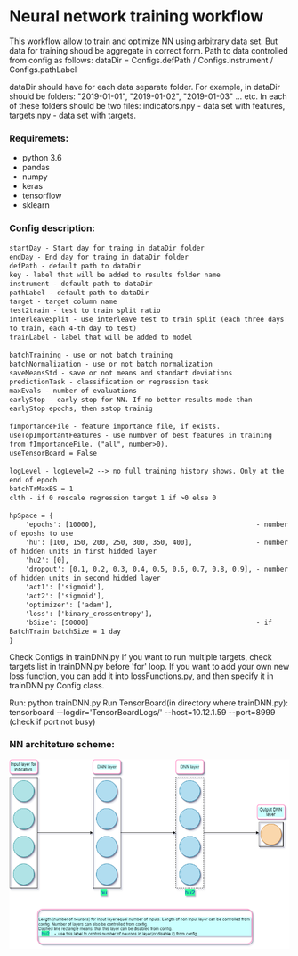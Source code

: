 
# Neural network training workflow

This workflow allow to train and optimize NN using arbitrary data set.
But data for training shoud be aggregate in correct form.
Path to data controlled from config as follows:
    dataDir = Configs.defPath / Configs.instrument / Configs.pathLabel

dataDir should have for each data separate folder.
For example, in dataDir should be folders: "2019-01-01", "2019-01-02", "2019-01-03" ... etc.
In each of these folders should be two files: indicators.npy - data set with features, targets.npy - data set with targets.


### Requiremets:
* python 3.6
* pandas
* numpy
* keras
* tensorflow
* sklearn

### Config description:

    startDay - Start day for traing in dataDir folder
    endDay - End day for traing in dataDir folder
    defPath - default path to dataDir
    key - label that will be added to results folder name
    instrument - default path to dataDir
    pathLabel - default path to dataDir
    target - target column name
    test2train - test to train split ratio
    interleaveSplit - use interleave test to train split (each three days to train, each 4-th day to test)
    trainLabel - label that will be added to model

    batchTraining - use or not batch training
    batchNormalization - use or not batch normalization
    saveMeansStd - save or not means and standart deviations
    predictionTask - classification or regression task
    maxEvals - number of evaluations
    earlyStop - early stop for NN. If no better results mode than earlyStop epochs, then sstop trainig

    fImportanceFile - feature importance file, if exists.
    useTopImportantFeatures - use numbver of best features in training from fImportanceFile. ("all", number>0).
    useTensorBoard = False

    logLevel - logLevel=2 --> no full training history shows. Only at the end of epoch
    batchTrMaxBS = 1
    clth - if 0 rescale regression target 1 if >0 else 0

    hpSpace = {
        'epochs': [10000],                                        - number of eposhs to use
        'hu': [100, 150, 200, 250, 300, 350, 400],                - number of hidden units in first hidded layer
        'hu2': [0],
        'dropout': [0.1, 0.2, 0.3, 0.4, 0.5, 0.6, 0.7, 0.8, 0.9], - number of hidden units in second hidded layer
        'act1': ['sigmoid'], 
        'act2': ['sigmoid'],
        'optimizer': ['adam'],
        'loss': ['binary_crossentropy'],
        'bSize': [50000]                                          - if BatchTrain batchSize = 1 day
    }


Check Configs in trainDNN.py
If you want to run multiple targets, check targets list in trainDNN.py before 'for' loop.
If you want to add your own new loss function, you can add it into lossFunctions.py, and then specify it in trainDNN.py Config class.

Run: python trainDNN.py
Run TensorBoard(in directory where trainDNN.py): tensorboard --logdir='TensorBoardLogs/' --host=10.12.1.59 --port=8999  (check if port not busy)


### NN architeture scheme:
![alt text](https://github.com/romario076/Neural-network-train-workflow/blob/master/DNN/scheme.jpg)
